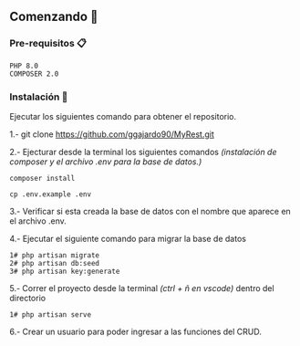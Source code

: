 ## Comenzando 🚀

### Pre-requisitos 📋

```
PHP 8.0
COMPOSER 2.0
```

### Instalación 🔧

Ejecutar los siguientes comando para obtener el repositorio.

1.- git clone https://github.com/ggajardo90/MyRest.git

2.- Ejecturar desde la terminal los siguientes comandos
_(instalación de composer y el archivo .env para la base de datos.)_

```
composer install

cp .env.example .env
```
3.- Verificar si esta creada la base de datos con el nombre que aparece en el archivo .env.

4.- Ejecutar el siguiente comando para migrar la base de datos
```
1# php artisan migrate  
2# php artisan db:seed
3# php artisan key:generate
```
5.- Correr el proyecto desde la terminal _(ctrl + ñ en vscode)_ dentro del directorio
```
1# php artisan serve
```
6.- Crear un usuario para poder ingresar a las funciones del CRUD.

